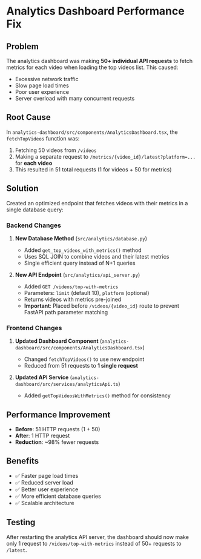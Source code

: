 # Analytics Dashboard Performance Fix

## Problem
The analytics dashboard was making **50+ individual API requests** to fetch metrics for each video when loading the top videos list. This caused:
- Excessive network traffic
- Slow page load times
- Poor user experience
- Server overload with many concurrent requests

## Root Cause
In `analytics-dashboard/src/components/AnalyticsDashboard.tsx`, the `fetchTopVideos` function was:
1. Fetching 50 videos from `/videos`
2. Making a separate request to `/metrics/{video_id}/latest?platform=...` for **each video**
3. This resulted in 51 total requests (1 for videos + 50 for metrics)

## Solution
Created an optimized endpoint that fetches videos with their metrics in a single database query:

### Backend Changes

1. **New Database Method** (`src/analytics/database.py`)
   - Added `get_top_videos_with_metrics()` method
   - Uses SQL JOIN to combine videos and their latest metrics
   - Single efficient query instead of N+1 queries

2. **New API Endpoint** (`src/analytics/api_server.py`)
   - Added `GET /videos/top-with-metrics`
   - Parameters: `limit` (default 10), `platform` (optional)
   - Returns videos with metrics pre-joined
   - **Important**: Placed before `/videos/{video_id}` route to prevent FastAPI path parameter matching

### Frontend Changes

1. **Updated Dashboard Component** (`analytics-dashboard/src/components/AnalyticsDashboard.tsx`)
   - Changed `fetchTopVideos()` to use new endpoint
   - Reduced from 51 requests to **1 single request**

2. **Updated API Service** (`analytics-dashboard/src/services/analyticsApi.ts`)
   - Added `getTopVideosWithMetrics()` method for consistency

## Performance Improvement

- **Before**: 51 HTTP requests (1 + 50)
- **After**: 1 HTTP request
- **Reduction**: ~98% fewer requests

## Benefits
- ✅ Faster page load times
- ✅ Reduced server load
- ✅ Better user experience
- ✅ More efficient database queries
- ✅ Scalable architecture

## Testing
After restarting the analytics API server, the dashboard should now make only 1 request to `/videos/top-with-metrics` instead of 50+ requests to `/latest`.

